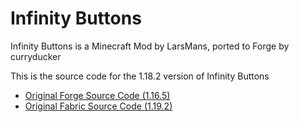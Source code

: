 # Infinity Buttons

Infinity Buttons is a Minecraft Mod by LarsMans, ported to Forge by curryducker

This is the source code for the 1.18.2 version of Infinity Buttons
- [Original Forge Source Code (1.16.5)](https://github.com/curryducker/InfinityButtonsForge)
- [Original Fabric Source Code (1.19.2)](https://github.com/LarsMans64/InfinityButtons)
